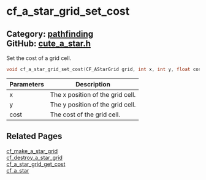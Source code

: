 [//]: # (This file is automatically generated by Cute Framework's docs parser.)
[//]: # (Do not edit this file by hand!)
[//]: # (See: https://github.com/RandyGaul/cute_framework/blob/master/samples/docs_parser.cpp)
[](../header.md ':include')

# cf_a_star_grid_set_cost

Category: [pathfinding](/api_reference?id=pathfinding)  
GitHub: [cute_a_star.h](https://github.com/RandyGaul/cute_framework/blob/master/include/cute_a_star.h)  
---

Set the cost of a grid cell.

```cpp
void cf_a_star_grid_set_cost(CF_AStarGrid grid, int x, int y, float cost);
```

Parameters | Description
--- | ---
x | The x position of the grid cell.
y | The y position of the grid cell.
cost | The cost of the grid cell.

## Related Pages

[cf_make_a_star_grid](/pathfinding/cf_make_a_star_grid.md)  
[cf_destroy_a_star_grid](/pathfinding/cf_destroy_a_star_grid.md)  
[cf_a_star_grid_get_cost](/pathfinding/cf_a_star_grid_get_cost.md)  
[cf_a_star](/pathfinding/cf_a_star.md)  
